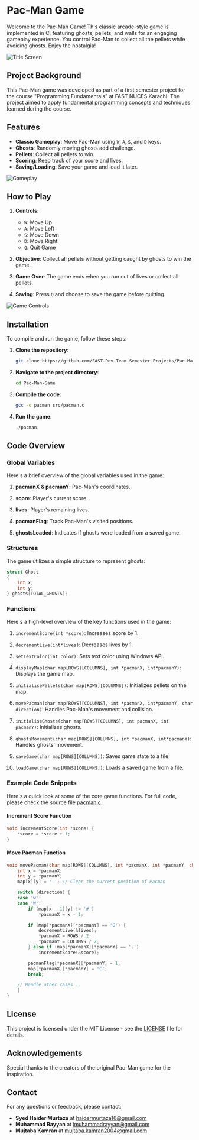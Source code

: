 # Pac-Man Game

Welcome to the Pac-Man Game! This classic arcade-style game is implemented in C, featuring ghosts, pellets, and walls for an engaging gameplay experience. You control Pac-Man to collect all the pellets while avoiding ghosts. Enjoy the nostalgia!

![Title Screen](assets/title-screen.png)

## Project Background

This Pac-Man game was developed as part of a first semester project for the course "Programming Fundamentals" at FAST NUCES Karachi. The project aimed to apply fundamental programming concepts and techniques learned during the course.

## Features

- **Classic Gameplay**: Move Pac-Man using `W`, `A`, `S`, and `D` keys.
- **Ghosts**: Randomly moving ghosts add challenge.
- **Pellets**: Collect all pellets to win.
- **Scoring**: Keep track of your score and lives.
- **Saving/Loading**: Save your game and load it later.

![Gameplay](assets/gameplay.png)

## How to Play

1. **Controls**:
   - `W`: Move Up
   - `A`: Move Left
   - `S`: Move Down
   - `D`: Move Right
   - `Q`: Quit Game

2. **Objective**: Collect all pellets without getting caught by ghosts to win the game.

3. **Game Over**: The game ends when you run out of lives or collect all pellets.

4. **Saving**: Press `Q` and choose to save the game before quitting.

![Game Controls](assets/controls.gif)

## Installation

To compile and run the game, follow these steps:

1. **Clone the repository**:

    ```bash
    git clone https://github.com/FAST-Dev-Team-Semester-Projects/Pac-Man-Game.git
    ```

2. **Navigate to the project directory**:

    ```bash
    cd Pac-Man-Game
    ```

3. **Compile the code**:

    ```bash
    gcc -o pacman src/pacman.c
    ```

4. **Run the game**:

    ```bash
    ./pacman
    ```

## Code Overview

### Global Variables

Here's a brief overview of the global variables used in the game:

1. **pacmanX & pacmanY**: Pac-Man's coordinates.

2. **score**: Player's current score.

3. **lives**: Player's remaining lives.

4. **pacmanFlag**: Track Pac-Man's visited positions.

5. **ghostsLoaded**: Indicates if ghosts were loaded from a saved game.

### Structures

The game utilizes a simple structure to represent ghosts:

```c
struct Ghost
{
    int x;
    int y;
} ghosts[TOTAL_GHOSTS];
```

### Functions

Here's a high-level overview of the key functions used in the game:

1. `incrementScore(int *score)`: Increases score by 1.

2. `decrementLive(int*lives)`: Decreases lives by 1.

3. `setTextColor(int color)`: Sets text color using Windows API.

4. `displayMap(char map[ROWS][COLUMNS], int *pacmanX, int*pacmanY)`: Displays the game map.

5. `initialisePellets(char map[ROWS][COLUMNS])`: Initializes pellets on the map.

6. `movePacman(char map[ROWS][COLUMNS], int *pacmanX, int*pacmanY, char direction)`: Handles Pac-Man's movement and collision.

7. `initialiseGhosts(char map[ROWS][COLUMNS], int pacmanX, int pacmanY)`: Initializes ghosts.

8. `ghostsMovement(char map[ROWS][COLUMNS], int *pacmanX, int*pacmanY)`: Handles ghosts' movement.

9. `saveGame(char map[ROWS][COLUMNS])`: Saves game state to a file.

10. `loadGame(char map[ROWS][COLUMNS])`: Loads a saved game from a file.

### Example Code Snippets

Here's a quick look at some of the core game functions. For full code, please check the source file [pacman.c](https://github.com/FAST-Dev-Team-Semester-Projects/Pac-Man-Game/blob/main/src/pacman.c).

#### Increment Score Function

```c
void incrementScore(int *score) {
    *score = *score + 1;
}
```

#### Move Pacman Function

```c
void movePacman(char map[ROWS][COLUMNS], int *pacmanX, int *pacmanY, char direction) {
    int x = *pacmanX;
    int y = *pacmanY;
    map[x][y] = ' '; // Clear the current position of Pacman

    switch (direction) {
    case 'w':
    case 'W':
        if (map[x - 1][y] != '#')
            *pacmanX = x - 1;

        if (map[*pacmanX][*pacmanY] == 'G') {
            decrementLive(&lives);
            *pacmanX = ROWS / 2;
            *pacmanY = COLUMNS / 2;
        } else if (map[*pacmanX][*pacmanY] == '.')
            incrementScore(&score);

        pacmanFlag[*pacmanX][*pacmanY] = 1;
        map[*pacmanX][*pacmanY] = 'C';
        break;

    // Handle other cases...
    }
}
```

## License

This project is licensed under the MIT License - see the [LICENSE](LICENSE.txt) file for details.

## Acknowledgements

Special thanks to the creators of the original Pac-Man game for the inspiration.

## Contact

For any questions or feedback, please contact:

- **Syed Haider Murtaza** at [haidermurtaza16@gmail.com](mailto:haidermurtaza16@gmail.com)
- **Muhammad Rayyan** at [imuhammadrayyan@gmail.com](mailto:imuhammadrayyan@gmail.com)
- **Mujtaba Kamran** at [mujtaba.kamran2004@gmail.com](mujtaba.kamran2004@gmail.com)
